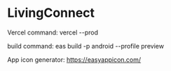 # LivingConnect

Vercel command: vercel --prod

build command: eas build -p android --profile preview

App icon generator: https://easyappicon.com/